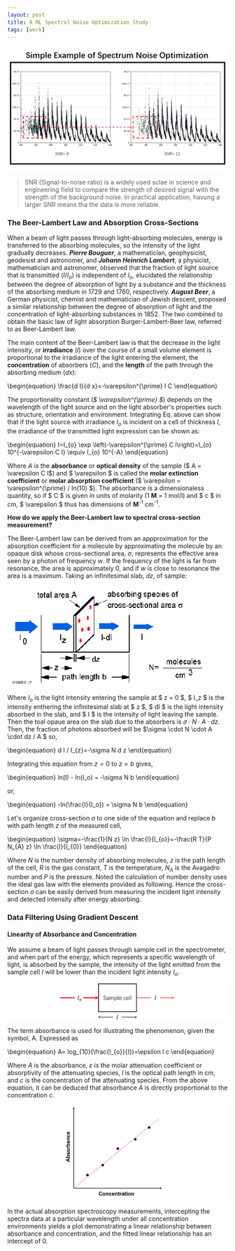 ```yaml
---
layout: post
title: A ML Spectral Noise Optimization Study
tags: [work]
---
```


<!-- MathJax 公式书写 -->
<head>
    <script src="https://cdn.mathjax.org/mathjax/latest/MathJax.js?config=TeX-AMS-MML_HTMLorMML" type="text/javascript"></script>
    <script type="text/x-mathjax-config">
        MathJax.Hub.Config({
            tex2jax: {
            skipTags: ['script', 'noscript', 'style', 'textarea', 'pre'],
            inlineMath: [['$','$']]
            }
        });
    </script>
</head>


![A simple spectral noise optimization example using SNR method](../imgs/MLNoiseOptimization/simpleeg.png)

> SNR (Signal-to-noise ratio) is a widely used sclae in science and engineering field to compare the strength of desired signal with the strength of the background noise. In practical application, havung a larger SNR means tha the data is more reliable.  

### The Beer-Lambert Law and Absorption Cross-Sections

When a beam of light passes through light-absorbing molecules, energy is transferred to the absorbing molecules, so the intensity of the light gradually decreases. _**Pierre Bouguer**_, a mathematician, geophysicist, geodesist and astronomer, and _**Johann Heinrich Lambert**_, a physicist, mathematician and astronomer, observed that the fraction of light source that is transmitted ($I/I_o$) is independent of $I_o$, elucidated the relationship between the degree of absorption of light by a substance and the thickness of the absorbing medium in 1729 and 1760, respectively. _**August Beer**_, a German physicist, chemist and mathematician of Jewish descent, proposed a similar relationship between the degree of absorption of light and the concentration of light-absorbing substances in 1852. The two combined to obtain the basic law of light absorption Burger-Lambert-Beer law, referred to as Beer-Lambert law.  

The main content of the Beer-Lambert law is that the decrease in the light intensity, or **irradiance** ($I$) over the course of a small volume element is proportional to the irradiance of the light entering the element, the **concentration** of absorbers ($C$), and the **length** of the path through the absorbing medium ($dx$):  

\begin{equation}
\frac{d I}{d x}=-\varepsilon^{\prime} I C
\end{equation}

The proportionality constant (*$ \varepsilon^{\prime} $*) depends on the wavelength of the light source and on the light absorber's properties such as structure, orientation and environment. Integrating Eq. above can show that if the light source with irradiance $I_o$ is incident on a cell of thickness $l$, the irradiance of the transmitted light expression can be shown as:

\begin{equation}
I=I_{o} \exp \left(-\varepsilon^{\prime} C l\right)=I_{o} 10^{-\varepsilon C l} \equiv I_{o} 10^{-A}
\end{equation}

Where $A$ is the **absorbance** or **optical density** of the sample ($ A = \varepsilon C l$) and $ \varepsilon $ is called the **molar extinction coefficient** or **molar absorption coefficient** ($ \varepsilon = \varepsilon^{\prime} / ln(10) $). The absorbance is a dimensionaless quantity, so if $ C $ is given in units of molarity (1 **M** = 1 mol/l) and $ c $ in cm, $ \varepsilon $ thus has dimensions of **M**<sup>-1</sup> cm<sup>-1</sup>.

**How do we apply the Beer-Lambert law to spectral cross-section measurement?**

The Beer-Lambert law can be derived from an appproximation for the absorption coefficient for a molecule by approximating the molecule by an opaque disk whose cross-sectional area, $\sigma$, represents the effective area seen by a photon of frequency $w$. If the frequency of the light is far from resonance, the area is approximately 0, and if $w$ is close to resonance the area is a maximum. Taking an infinitesimal slab, $dz$, of sample:

![Derivation of Beer-Lambert Law](../imgs/MLNoiseOptimization/DerivationBeerLaw.gif)

Where $I_o$ is the light intensity entering the sample at $ z = 0 $, $ I_z $ is the intensity enthering the infinitesimal slab at $ z $, $ dI $ is the light intensity absorbed in the slab, and $ I $ is the intensity of light leaving the sample. Then the toal opaue area on the slab due to the absorbers is $\sigma \cdot N \cdot A \cdot dz$. Then, the fraction of photons absorbed will be $\sigma \cdot N \cdot A \cdot dz / A $ so,

\begin{equation}
d I / I_{z}=-\sigma  N  d z
\end{equation}

Integrating this equation from $z = 0$ to $z = b$ gives,

\begin{equation}
ln(I) - ln(I_o) = -\sigma  N  b
\end{equation}

or,

\begin{equation}
-ln(\frac{I}{I_o}) = \sigma  N  b
\end{equation}

Let's organize cross-section $\sigma$ to one side of the equation and replace $b$ with path length $z$ of the measured cell,

\begin{equation}
\sigma=-\frac{1}{N z} \ln \frac{I}{I_{o}}=-\frac{R T}{P N_{A} z} \ln \frac{I}{I_{0}}
\end{equation}

Where $N$ is the number density of absorbing molecules, $z$ is the path length of the cell, $R$ is the gas constant, $T$ is the temperature, $N_{A}$ is the Avagadro number and $P$ is the pressure. Noted the calculation of number density uses the ideal gas law with the elements provided as following. Hence the cross-section $\sigma$ can be easily derived from measuring the incident lignt intensity and detected intensity after energy absorbing.

<!-- ### The Interferometry -->

### Data Filtering Using Gradient Descent

#### Linearity of Absorbance and Concentration

We assume a beam of light passes through sample cell in the spectrometer, and when part of the energy, which represents a specific wavelength of light, is absorbed by the sample, the intensity of the light emitted from the sample cell $I$ will be lower than the incident light intensity $I_{o}$.

![Simple Illustration of a Sample Cell](../imgs/MLNoiseOptimization/SampleCell.png)

The term absorbance is used for illustrating the phenomenon, given the symbol, A. Expressed as

\begin{equation}
A= log_{10}(\frac{I_{o}}{I})=\epsilon l c
\end{equation}

Where $A$ is the absorbance, $ε$ is the molar attenuation coefficient or absorptivity of the attenuating species, $l$ is the optical path length in cm, and $c$ is the concentration of the attenuating species. From the above equation, it can be deduced that absorbance $A$ is directly proportional to the concentration $c$.

![Linearity of Absorbance and Concentration](../imgs/MLNoiseOptimization/AbsoConc.png)

In the actual absorption spectroscopy measurements, intercepting the spectra data at a particular wavelength under all concentration environments yields a plot demonstrating a linear relationship between absorbance and concentration, and the fitted linear relationship has an intercept of 0.

